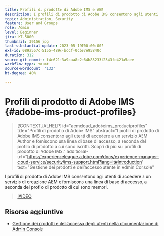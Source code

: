 ```yaml
---
title: Profili di prodotto di Adobe IMS e AEM
description: I profili di prodotto di Adobe IMS consentono agli utenti di accedere a un servizio di creazione AEM e forniscono una linea di base di accesso, a seconda del profilo di prodotto di cui sono membri.
topic: Administration, Security
feature: User and Groups
role: Admin
level: Beginner
jira: KT-5000
thumbnail: 39156.jpg
last-substantial-update: 2023-05-19T00:00:00Z
exl-id: 089a557c-5155-489c-bccf-0cb97e95840c
duration: 312
source-git-commit: f4c621f3a9caa8c2c64b8323312343fe421a5aee
workflow-type: tm+mt
source-wordcount: '132'
ht-degree: 40%

---
```


# Profili di prodotto di Adobe IMS {#adobe-ims-product-profiles}

>[!CONTEXTUALHELP]
>id="aemcloud_adobeims_productprofiles"
>title="Profili di prodotto di Adobe IMS"
>abstract="I profili di prodotto di Adobe IMS consentono agli utenti di accedere a un servizio AEM Author e forniscono una linea di base di accesso, a seconda del profilo di prodotto a cui sono iscritti. Scopri di più sui profili di prodotto di Adobe IMS."
>additional-url="https://experienceleague.adobe.com/docs/experience-manager-cloud-service/security/ims-support.html?lang=it#introduction" text="Gestione dei prodotti e dell’accesso utente in Admin Console"

I profili di prodotto di Adobe IMS consentono agli utenti di accedere a un servizio di creazione AEM e forniscono una linea di base di accesso, a seconda del profilo di prodotto di cui sono membri.

>[!VIDEO](https://video.tv.adobe.com/v/39156?quality=12&learn=on)

## Risorse aggiuntive

+ [Gestione dei prodotti e dell’accesso degli utenti nella documentazione di Admin Console](https://experienceleague.adobe.com/docs/experience-manager-cloud-service/security/ims-support.html#managing-products-and-user-access-in-admin-console)
